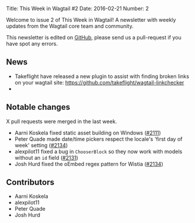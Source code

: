 Title: This Week in Wagtail #2
Date: 2016-02-21
Number: 2

Welcome to issue 2 of This Week in Wagtail! A newsletter with weekly updates from the Wagtail core team and community.

This newsletter is edited on [GitHub](github), please send us a pull-request if you have spot any errors.

[github]: https://github.com/torchbox/this-week-in-wagtail

## News

 - Takeflight have released a new plugin to assist with finding broken links on your wagtail site: https://github.com/takeflight/wagtail-linkchecker
 - 

## Notable changes

X pull requests were merged in the last week.

 - Aarni Koskela fixed static asset building on Windows ([\#2111](https://github.com/torchbox/wagtail/pull/2111))
 - Peter Quade made date/time pickers respect the locale's 'first day of week' setting ([\#2134](https://github.com/torchbox/wagtail/pull/2130))
 - alexpilot11 fixed a bug in ``ChooserBlock`` so they now work with models without an ``id`` field ([\#2131](https://github.com/torchbox/wagtail/pull/2131))
 - Josh Hurd fixed the oEmbed regex pattern for Wistia ([\#2134](https://github.com/torchbox/wagtail/pull/2134))

## Contributors

 - Aarni Koskela
 - alexpilot11
 - Peter Quade
 - Josh Hurd
